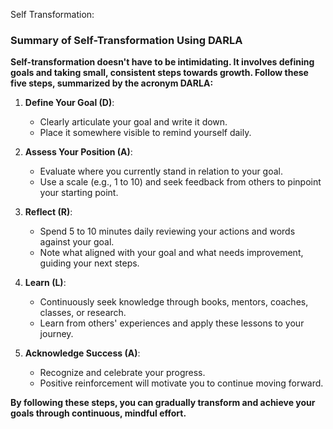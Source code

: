 Self Transformation:
### Summary of Self-Transformation Using DARLA

**Self-transformation doesn't have to be intimidating. It involves defining goals and taking small, consistent steps towards growth. Follow these five steps, summarized by the acronym DARLA:**

1. **Define Your Goal (D)**: 
   - Clearly articulate your goal and write it down. 
   - Place it somewhere visible to remind yourself daily. 

2. **Assess Your Position (A)**: 
   - Evaluate where you currently stand in relation to your goal. 
   - Use a scale (e.g., 1 to 10) and seek feedback from others to pinpoint your starting point. 

3. **Reflect (R)**: 
   - Spend 5 to 10 minutes daily reviewing your actions and words against your goal.
   - Note what aligned with your goal and what needs improvement, guiding your next steps.

4. **Learn (L)**: 
   - Continuously seek knowledge through books, mentors, coaches, classes, or research.
   - Learn from others' experiences and apply these lessons to your journey.

5. **Acknowledge Success (A)**: 
   - Recognize and celebrate your progress.
   - Positive reinforcement will motivate you to continue moving forward.

**By following these steps, you can gradually transform and achieve your goals through continuous, mindful effort.**
